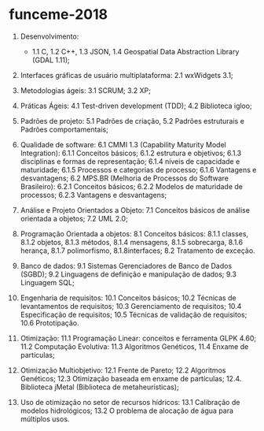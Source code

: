 # funceme-2018

1. Desenvolvimento: 
	* 1.1 C, 
	1.2 C++, 
	1.3 JSON, 
	1.4 Geospatial Data Abstraction Library (GDAL 1.11); 

2. Interfaces gráficas de usuário multiplataforma: 
	2.1 wxWidgets 3.1; 

3. Metodologias ágeis: 
	3.1 SCRUM; 
	3.2 XP; 

4. Práticas Ágeis: 
	4.1 Test-driven development (TDD); 
	4.2 Biblioteca igloo;

5. Padrões de projeto: 
	5.1 Padrões de criação, 
	5.2 Padrões estruturais e Padrões comportamentais;

6. Qualidade de software: 
	6.1 CMMI 1.3 (Capability Maturity Model Integration): 
		6.1.1 Conceitos básicos; 
		6.1.2 estrutura e objetivos; 
		6.1.3 disciplinas e formas de representação; 
		6.1.4 níveis de capacidade e maturidade; 
		6.1.5 Processos e categorias de processo; 
		6.1.6 Vantagens e desvantagens; 
	6.2 MPS.BR (Melhoria de Processos do Software Brasileiro):
		6.2.1 Conceitos básicos; 
		6.2.2 Modelos de maturidade de processos; 
		6.2.3 Vantagens e desvantagens; 

7. Análise e Projeto Orientados a Objeto: 
	7.1 Conceitos básicos de análise orientada a objetos; 
	7.2 UML 2.0; 

8. Programação Orientada a objetos: 
	8.1 Conceitos básicos: 
		8.1.1 classes, 
		8.1.2 objetos, 
		8.1.3 métodos, 
		8.1.4 mensagens, 
		8.1.5 sobrecarga, 
		8.1.6 herança, 
		8.1.7 polimorfismo,
		8.1.8interfaces; 
	8.2 Tratamento de exceção. 

9. Banco de dados: 
	9.1 Sistemas Gerenciadores de Banco de Dados (SGBD); 
	9.2 Linguagens de definição e manipulação de dados; 
	9.3 Linguagem SQL; 

10. Engenharia de requisitos: 
	10.1 Conceitos básicos; 
	10.2 Técnicas de levantamentos de requisitos; 
	10.3 Gerenciamento de requisitos; 
	10.4 Especificação de requisitos; 
	10.5 Técnicas de validação de requisitos; 
	10.6 Prototipação. 

11. Otimização: 
	11.1 Programação Linear: conceitos e ferramenta GLPK 4.60; 
	11.2 Computação Evolutiva: 
		11.3 Algoritmos Genéticos,
		11.4 Enxame de partículas; 

12. Otimização Multiobjetivo: 
	12.1 Frente de Pareto; 
	12.2 Algoritmos Genéticos; 
	12.3 Otimização baseada em enxame de partículas; 
	12.4. Biblioteca jMetal (Biblioteca de metaheurísticas); 

13. Uso de otimização no setor de recursos hídricos: 
	13.1 Calibração de modelos hidrológicos; 
	13.2 O problema de alocação de água para múltiplos usos.

